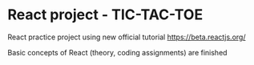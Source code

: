 # React project - TIC-TAC-TOE
React practice project using new official tutorial https://beta.reactjs.org/ 

Basic concepts of React (theory, coding assignments) are finished